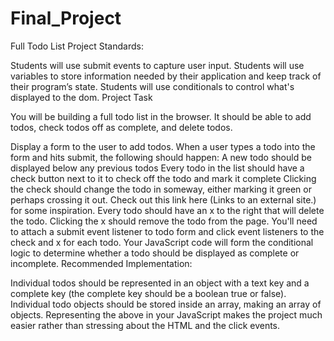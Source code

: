 # Final_Project

Full Todo List
Project Standards:

Students will use submit events to capture user input.
Students will use variables to store information needed by their application and keep track of their program’s state.
Students will use conditionals to control what's displayed to the dom.
Project Task

You will be building a full todo list in the browser. It should be able to add todos, check todos off as complete, and delete todos.

Display a form to the user to add todos.
When a user types a todo into the form and hits submit, the following should happen:
A new todo should be displayed below any previous todos
Every todo in the list should have a check button next to it to check off the todo and mark it complete
Clicking the check should change the todo in someway, either marking it green or perhaps crossing it out. Check out this link here (Links to an external site.) for some inspiration.
Every todo should have an x to the right that will delete the todo.
Clicking the x should remove the todo from the page.
You'll need to attach a submit event listener to todo form and click event listeners to the check and x for each todo.
Your JavaScript code will form the conditional logic to determine whether a todo should be displayed as complete or incomplete.
Recommended Implementation:

Individual todos should be represented in an object with a text key and a complete key (the complete key should be a boolean true or false).
Individual todo objects should be stored inside an array, making an array of objects.
Representing the above in your JavaScript makes the project much easier rather than stressing about the HTML and the click events.
